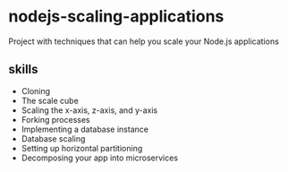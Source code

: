 # nodejs-scaling-applications

Project with techniques that can help you scale your Node.js applications

## skills

* Cloning
* The scale cube
* Scaling the x-axis, z-axis, and y-axis
* Forking processes
* Implementing a database instance
* Database scaling
* Setting up horizontal partitioning
* Decomposing your app into microservices
